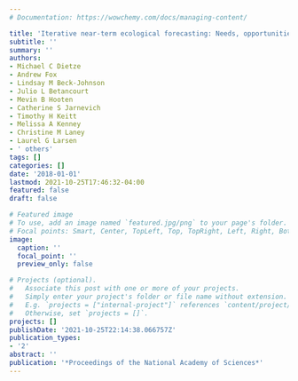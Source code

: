 ```yaml
---
# Documentation: https://wowchemy.com/docs/managing-content/

title: 'Iterative near-term ecological forecasting: Needs, opportunities, and challenges'
subtitle: ''
summary: ''
authors:
- Michael C Dietze
- Andrew Fox
- Lindsay M Beck-Johnson
- Julio L Betancourt
- Mevin B Hooten
- Catherine S Jarnevich
- Timothy H Keitt
- Melissa A Kenney
- Christine M Laney
- Laurel G Larsen
- ' others'
tags: []
categories: []
date: '2018-01-01'
lastmod: 2021-10-25T17:46:32-04:00
featured: false
draft: false

# Featured image
# To use, add an image named `featured.jpg/png` to your page's folder.
# Focal points: Smart, Center, TopLeft, Top, TopRight, Left, Right, BottomLeft, Bottom, BottomRight.
image:
  caption: ''
  focal_point: ''
  preview_only: false

# Projects (optional).
#   Associate this post with one or more of your projects.
#   Simply enter your project's folder or file name without extension.
#   E.g. `projects = ["internal-project"]` references `content/project/deep-learning/index.md`.
#   Otherwise, set `projects = []`.
projects: []
publishDate: '2021-10-25T22:14:38.066757Z'
publication_types:
- '2'
abstract: ''
publication: '*Proceedings of the National Academy of Sciences*'
---
```

